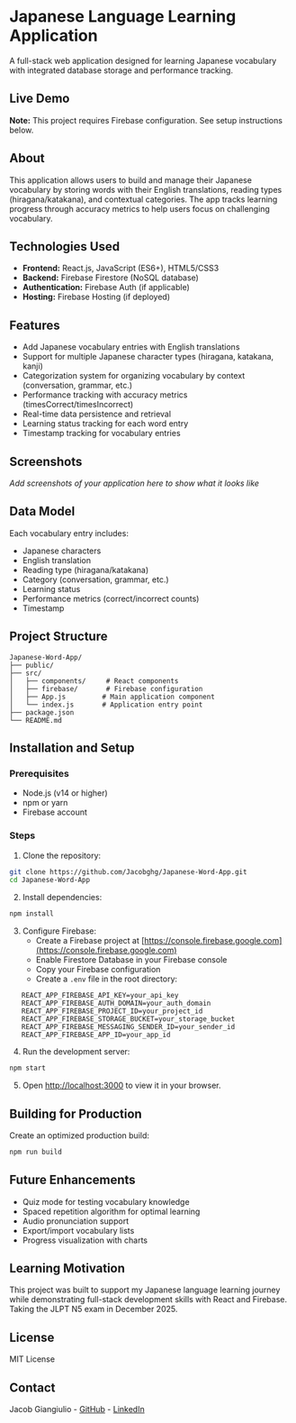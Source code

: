 # Japanese Language Learning Application

A full-stack web application designed for learning Japanese vocabulary with integrated database storage and performance tracking.

## Live Demo

**Note:** This project requires Firebase configuration. See setup instructions below.

## About

This application allows users to build and manage their Japanese vocabulary by storing words with their English translations, reading types (hiragana/katakana), and contextual categories. The app tracks learning progress through accuracy metrics to help users focus on challenging vocabulary.

## Technologies Used

- **Frontend:** React.js, JavaScript (ES6+), HTML5/CSS3
- **Backend:** Firebase Firestore (NoSQL database)
- **Authentication:** Firebase Auth (if applicable)
- **Hosting:** Firebase Hosting (if deployed)

## Features

- Add Japanese vocabulary entries with English translations
- Support for multiple Japanese character types (hiragana, katakana, kanji)
- Categorization system for organizing vocabulary by context (conversation, grammar, etc.)
- Performance tracking with accuracy metrics (timesCorrect/timesIncorrect)
- Real-time data persistence and retrieval
- Learning status tracking for each word entry
- Timestamp tracking for vocabulary entries

## Screenshots

*Add screenshots of your application here to show what it looks like*

## Data Model

Each vocabulary entry includes:
- Japanese characters
- English translation
- Reading type (hiragana/katakana)
- Category (conversation, grammar, etc.)
- Learning status
- Performance metrics (correct/incorrect counts)
- Timestamp

## Project Structure
```
Japanese-Word-App/
├── public/
├── src/
│   ├── components/     # React components
│   ├── firebase/       # Firebase configuration
│   ├── App.js         # Main application component
│   └── index.js       # Application entry point
├── package.json
└── README.md
```

## Installation and Setup

### Prerequisites
- Node.js (v14 or higher)
- npm or yarn
- Firebase account

### Steps

1. Clone the repository:
```bash
git clone https://github.com/Jacobghg/Japanese-Word-App.git
cd Japanese-Word-App
```

2. Install dependencies:
```bash
npm install
```

3. Configure Firebase:
   - Create a Firebase project at [https://console.firebase.google.com](https://console.firebase.google.com)
   - Enable Firestore Database in your Firebase console
   - Copy your Firebase configuration
   - Create a `.env` file in the root directory:
```
   REACT_APP_FIREBASE_API_KEY=your_api_key
   REACT_APP_FIREBASE_AUTH_DOMAIN=your_auth_domain
   REACT_APP_FIREBASE_PROJECT_ID=your_project_id
   REACT_APP_FIREBASE_STORAGE_BUCKET=your_storage_bucket
   REACT_APP_FIREBASE_MESSAGING_SENDER_ID=your_sender_id
   REACT_APP_FIREBASE_APP_ID=your_app_id
```

4. Run the development server:
```bash
npm start
```

5. Open [http://localhost:3000](http://localhost:3000) to view it in your browser.

## Building for Production

Create an optimized production build:
```bash
npm run build
```

## Future Enhancements

- Quiz mode for testing vocabulary knowledge
- Spaced repetition algorithm for optimal learning
- Audio pronunciation support
- Export/import vocabulary lists
- Progress visualization with charts

## Learning Motivation

This project was built to support my Japanese language learning journey while demonstrating full-stack development skills with React and Firebase. Taking the JLPT N5 exam in December 2025.

## License

MIT License

## Contact

Jacob Giangiulio - [GitHub](https://github.com/Jacobghg) - [LinkedIn](https://linkedin.com/in/jacob-giangiulio)
